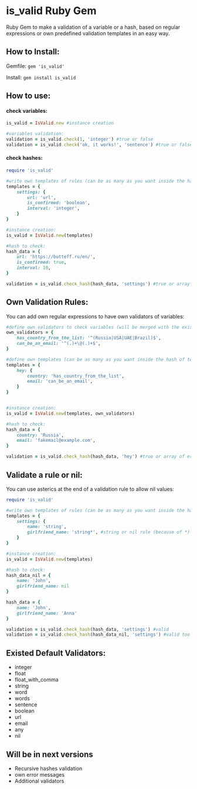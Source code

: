 # is_valid Ruby Gem
Ruby Gem to make a validation of a variable or a hash, based on regular expressions or own predefined validation templates in an easy way.


## How to Install:

Gemfile: 
`gem 'is_valid'`

Install: 
`gem install is_valid`

## How to use:

#### check variables:

```ruby
is_valid = IsValid.new #instance creation

#variables validation:
validation = is_valid.check(1, 'integer') #true or false
validation = is_valid.check('ok, it works!', 'sentence') #true or false
```

#### check hashes:

```ruby
require 'is_valid'

#write own templates of rules (can be as many as you want inside the hash of templates)
templates = {
    settings: {
        url: 'url',
        is_confirmed: 'boolean',
        interval: 'integer',
    }
}

#instance creation:
is_valid = IsValid.new(templates)

#hash to check:
hash_data = {
    url: 'https://butteff.ru/en/',
    is_confirmed: true,
    interval: 10,
}

validation = is_valid.check_hash(hash_data, 'settings') #true or array of errors
```

## Own Validation Rules:

You can add own regular expressions to have own validators of variables:

```ruby
#define own validators to check variables (will be merged with the existed list):
own_validators = {
    has_country_from_the_list: '^(Russia|USA|UAE|Brazil)$',
    can_be_an_email: '^(.)+\@(.)+$',
}

#define own templates (can be as many as you want inside the hash of templates):
templates = {
    hey: {
        country: 'has_country_from_the_list',
        email: 'can_be_an_email',
    }
}


#instance creation:
is_valid = IsValid.new(templates, own_validators)

#hash to check:
hash_data = {
    country: 'Russia',
    email: 'fakemail@example.com',
}

validation = is_valid.check_hash(hash_data, 'hey') #true or array of errors

```
## Validate a rule or nil:

You can use asterics at the end of a validation rule to allow nil values:

```ruby
require 'is_valid'

#write own templates of rules (can be as many as you want inside the hash of templates)
templates = {
    settings: {
        name: 'string',
        girlfriend_name: 'string*', #string or nil rule (because of *)
    }
}

#instance creation:
is_valid = IsValid.new(templates)

#hash to check:
hash_data_nil = {
    name: 'John',
    girlfriend_name: nil
}

hash_data = {
    name: 'John',
    girlfriend_name: 'Anna'
}

validation = is_valid.check_hash(hash_data, 'settings') #valid
validation = is_valid.check_hash(hash_data_nil, 'settings') #valid too
```

## Existed Default Validators:
* integer
* float
* float_with_comma
* string
* word
* words
* sentence
* boolean
* url
* email
* any
* nil

## Will be in next versions

- Recursive hashes validation
- own error messages
- Additional validators